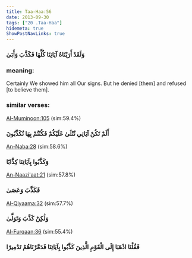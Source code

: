 ```yaml
---
title: Taa-Haa:56
date: 2013-09-30
tags: ["20 .Taa-Haa"]
hidemeta: true 
ShowPostNavLinks: true 
---
```

### وَلَقَدْ أَرَيْنَاهُ آيَاتِنَا كُلَّهَا فَكَذَّبَ وَأَبَىٰ
### meaning: 
Certainly We showed him all Our signs. But he denied [them] and refused [to believe them].
### similar verses: 

[Al-Muminoon:105](/23/105) (sim:59.4%)

### أَلَمْ تَكُنْ آيَاتِي تُتْلَىٰ عَلَيْكُمْ فَكُنْتُمْ بِهَا تُكَذِّبُونَ

[An-Naba:28](/78/28) (sim:58.6%)

### وَكَذَّبُوا بِآيَاتِنَا كِذَّابًا

[An-Naazi'aat:21](/79/21) (sim:57.8%)

### فَكَذَّبَ وَعَصَىٰ

[Al-Qiyaama:32](/75/32) (sim:57.7%)

### وَلَٰكِنْ كَذَّبَ وَتَوَلَّىٰ

[Al-Furqaan:36](/25/36) (sim:55.4%)

### فَقُلْنَا اذْهَبَا إِلَى الْقَوْمِ الَّذِينَ كَذَّبُوا بِآيَاتِنَا فَدَمَّرْنَاهُمْ تَدْمِيرًا
